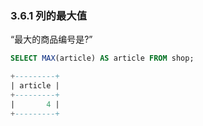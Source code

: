 ### 3.6.1 列的最大值

“最大的商品编号是?”

```sql
SELECT MAX(article) AS article FROM shop;

+---------+
| article |
+---------+
|       4 |
+---------+
```